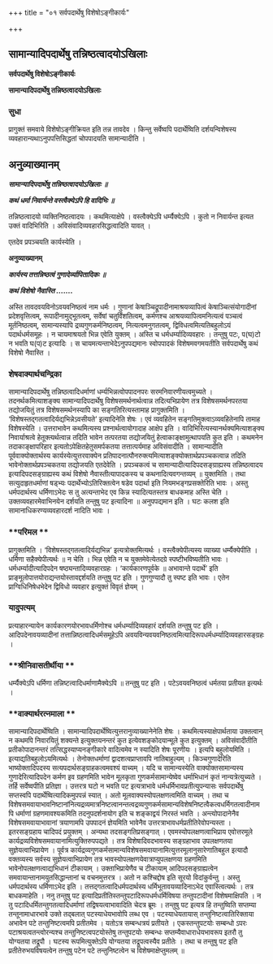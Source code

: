 +++
title = "०१ सर्वपदार्थेषु विशेषोऽङ्गीकार्यः"

+++


## सामान्यादिपदार्थेषु तन्निष्ठत्वादयोऽखिलाः

**सर्वपदार्थेषु विशेषोऽङ्गीकार्यः**

**सामान्यादिपदार्थेषु तन्निष्ठत्वादयोऽखिलाः**

### **सुधा**

प्रागुक्तं समवाये विशेषोऽङ्गीक्रियत इति तन्न तावदेव । किन्तु सर्वेष्वपि पदार्थेष्विति दर्शयन्विशेषस्य व्यवहारान्यथाऽनुपपत्तिसिद्धतां चोपपादयति सामान्यादीति ।

## **अनुव्याख्यानम्**

***सामान्यादिपदार्थेषु तन्निष्ठत्वादयोऽखिलाः ॥***

***कथं धर्मा निवार्यन्ते वस्त्वैक्येऽपि हि वादिभिः ॥***

तन्निष्ठत्वादयो व्यक्तिनिष्ठत्वादयः । कथमित्याक्षेपे । वस्त्वैक्येऽपि धर्म्यैक्येऽपि । कुतो न निवार्यन्त इत्यत उक्तं वादिभिरिति । अविसंवादिव्यवहारसिद्धत्वादिति यावत् ।

एतदेव प्रपञ्चयति कार्यस्येति ।

**अनुव्याख्यानम्**

***कार्यस्य तत्तन्निष्ठत्वं गुणादेर्व्यापितादिकः ॥***

***कथं विशेषो नैवास्ति .......***

अस्ति तावदवयविनोऽवयवनिष्ठत्वं नाम धर्मः । गुणानां केषाञ्चिद्रूपादीनामाश्रयव्यापित्वं केषाञ्चित्संयोगादीनां प्रदेशवृत्तित्वम्, रूपादीनामुद्भूतत्वम्, सर्वेषां चतुर्विंशतित्वम्, कर्मणश्च आश्रयव्यापित्वमनित्यत्वं पञ्चत्वं मूर्तनिष्ठत्वम्, सामान्यस्यापि द्रव्यगुणकर्मनिष्ठत्वम्, नित्यत्वमनुगतत्वम्, द्विविधत्वमित्यतिबहुलोऽयं पदार्थधर्मसमूहः । न चायमाश्रयतो भिन्न एवेति युक्तम् । अस्ति च धर्मधर्म्यादिव्यवहारः । तन्तुषु पटः, प(घ)टो न भवति घ(प)ट इत्यादिः । स चायमत्यन्ताभेदेऽनुपपद्यमानः स्वोपपादकं विशेषमवगमयतीति सर्वपदार्थेषु कथं विशेषो नैवास्ति ।

### **शेषवाक्यार्थचन्द्रिका**

सामान्यादिपदार्थेषु तन्निष्ठत्वादिधर्माणां धर्म्यभिन्नत्वोपपादनपरः सरमनिवारणीयत्वमुच्यते । तदनर्थकमित्याशङ्क्य सामान्यादिपदार्थेषु विशेषसमर्थनार्थत्वान्न तदित्यभिप्रायेण तत्र विशेषसमर्थनपरतया तद्योजयितुं तत्र विशेषसमर्थनस्यापि का सङ्गतिरित्यस्तामाह प्रागुक्तमिति । ‘विशेषस्तद्गतत्वादिर्यद्यभिन्नेऽवसीयते’ इत्यादिनेति शेषः । एवं व्यवहितेन सङ्गतिमुक्त्वाऽव्यवहितेनापि तामाह विशेषस्येति । उत्तराभावेन कथमित्यस्य प्रश्नार्थत्वायोगादाह आक्षेप इति । वादिभिरित्यस्यानर्थक्यमित्याशङ्क्य निवार्याश्रत्वे हेतूक्त्यर्थत्वान्न तदिति भावेन तत्परतया तद्योजयितुं हेत्वाकाङ्क्षामुत्थापयति कुत इति । कथमनेन तदाकाङ्क्षापरिहार इत्यतोऽपेक्षितहेतुसमर्पकतया तत्तात्पर्यमाह अविसंवादीति । सामान्यादीति पूर्ववाक्योक्तार्थस्य कार्यस्येत्युत्तरवाक्येन प्रतिपादनात्पौनरुक्त्यमित्याशङ्क्योक्तार्थप्रपञ्चकत्वान्न तदिति भावेनोक्तार्थप्रपञ्चकतया तद्योजयति एतदेवेति । प्रपञ्चकत्वं च सामान्यादीत्यादिपदसङ्ग्राह्यस्य तन्निष्ठत्वादय इत्यादिपदसङ्ग्राह्यस्य कथं विशेषो नैवास्तीत्यापादकस्य च कथनादित्यवगन्तव्यम् ॥ युक्तमिति । तथा सत्युदाहृतधर्माणां षड्भ्यः पदार्थेभ्योऽतिरिक्तत्वेन षडेव पदार्था इति नियमभङ्गप्रसक्तेरिति भावः । अस्तु धर्मपदार्थस्य धर्मिणाऽभेदः स तु अत्यन्ताभेद एव किन्न स्यादित्यतस्तत्र बाधकमाह अस्ति चेति । उक्तव्यवहारमेवाभिनयेन दर्शयति तन्तुषु पट इत्यादिना ॥ अनुपपद्यमान इति । घटः कलश इति सामानाधिकरण्यव्यवहारदर्श नादिति भावः ।

### **परिमल **

प्रागुक्तमिति । ‘विशेषस्तद्गतत्वादिर्यद्यभिन्न’ इत्यत्रोक्तमित्यर्थः । वस्त्वैक्येपीत्यस्य व्याख्या धर्म्यैक्येपीति । धर्मिणा सहैक्येपीत्यर्थः ॥ न चेति । भिन्न एवेति न च युक्तमेवेत्येतदग्रे स्पष्टीभविष्यतीति भावः । धर्मधर्म्यादीत्यादिपदेन षष्ठ्यन्तादिव्यवहारग्रहः । ‘कार्यकारणपूर्वके ॥ अभावान्ते पदार्थे’ इति प्राङ्मूलोपात्तयोराद्यन्तयोस्तावद्दर्शयति तन्तुषु पट इति । गुणगुण्यादौ तु स्पष्ट इति भावः । एतेन प्राग्विधिनिषेधभेदेन द्विविधो व्यवहार इत्युक्तं विवृतं ज्ञेयम् ।

### **यादुपत्यम्**

प्रत्याहारन्यायेन कार्यकारणयोरभावधर्मिणोश्च धर्मधर्म्यादिव्यवहारं दर्शयति तन्तुषु पट इति । आदिपदेनावयव्यादीनां तत्तान्निष्ठत्वादिधर्मसमूहेऽपि अवयविन्यवयवनिष्ठत्वमित्यादिरूपधर्मधर्म्यादिव्यवहारसङ्ग्रहः ।

### **श्रीनिवासतीर्थीया **

धर्म्यैक्येऽपि धर्मिणा तन्निष्टत्वादिधर्माणामैक्येऽपि ॥ तन्तुषु पट इति । पटेऽवयवनिष्ठत्वं धर्मतया प्रतीयत इत्यर्थः ।

### **वाक्यार्थरत्नमाला **

सामान्यादिपदार्थेष्विति । सामान्यादिपदार्थेष्वित्युत्तरानुव्याख्यानेनेति शेषः । कथमित्यस्याक्षेपार्थताया उक्तत्वान् न कथमपि निवारयितुं शक्यन्ते इत्युक्तयनन्तरं कुत इत्येवशङ्कोदयान्मूले कुत इत्युक्तम् । अविसंवादीतीति प्रतीकोपादानन्तरं तत्सिद्धस्याप्यनङ्गीकारे वादित्वमेव न स्यादिति शेषः पूरणीयः । इत्यपि बहुलोयमिति । इत्याद्यतिबहुलोऽयमित्यर्थः । तेनोक्तधर्माणां द्वादशत्वप्राप्तावपि नातिबाहुल्यम् । किञ्चगुणादेरिति भाष्योक्तादिपदस्य सत्यपदार्थसङ्ग्राहकत्वमवश्यं वाच्यम् । यदि च सामान्यस्येति वाक्योक्तसामान्यस्य गुणादेरित्यादिपदेन कर्मण इव ग्रहणमिति भावेन मूलकृता गुणकर्मसामान्येष्वेव धर्माभिधानं कृतं नान्यत्रेत्युच्यते । तर्हि सर्वेष्वपीति प्रतिज्ञा । उत्तरत्र घटो न भवति पट इत्यत्राभावे धर्मधर्मिभावप्रतीत्युपन्यासः सर्वपदार्थेषु सप्तस्वपि पदार्थेष्वित्यादिकमुपपन्नं स्यात् । अतो मूलवाक्यस्योपलक्षणत्वमिति वाच्यम् । तथा च विशेषसमवायाभावनिष्टानांनित्यद्रव्यमात्रनिष्टत्वानन्तत्वद्रव्यगुणकर्मसामान्यविशेषनिष्टत्वैकत्वधर्मिगतत्वादीनामपि धर्माणां ग्रहणमावश्यकमिति तदनुपदर्शनायोग इति च शङ्काद्वयं निरस्तं भवति । अन्त्योपादानेनैव विशेषसमवायाभावानां त्रयाणामपि उपपादनं ज्ञेयमिति भावेनैव उत्तरत्राभावधर्मप्रतीतिरेवोपन्यस्ता । इतरसङ्ग्रहाय चादिपदं प्रयुक्तम् । अन्यथा तदसङ्गतिप्रसङ्गात् । एवमस्योपलक्षणत्वाभिप्राय एवोत्तरमूले कार्यद्रव्यविशेषसमवायानामित्युक्तिरुपपद्यते । तत्र विशेषादिवदभावस्य सङ्ग्रहाभाव उपलक्षणतया सुज्ञेयत्वाभिप्रायेण । पूर्वत्र कार्यद्रव्यगुणकर्मसामान्यविशेषसमवायानामित्युत्तरमूलानुसारेणातिबहुल इत्यादौ वक्तव्यस्य सर्वस्य सुज्ञेयत्वाभिप्रायेण तत्र भावस्योपलक्षणयेवात्राप्युपलक्षणया ग्रहणमिति भावेनोपलक्षणत्वाद्यभिधानं टीकायाम् । उक्ताभिप्रायेणैव च टीकायाम् आदिपदसङ्ग्राह्यत्वेन समवायान्तानामयुतसिद्धान्तानां च वचनमुत्तरत्र । अतो न कश्चिद्दोष इति सूरयो विदांकुर्वन्तु । अस्तु धर्मपदार्थस्य धर्मिणाऽभेद इति । तत्तद्गतत्वादिधर्मपदार्थस्य धर्मिभूतावयव्यादिनाऽभेद एवास्त्वित्यर्थः । तत्र बाधकमाहेति । ननु तन्तुषु पट इत्यादिप्रतीतिस्तन्तुपटादिरूपधर्मधर्मिविषया तन्तुपटादीनां विशेषमाक्षिपति । न तु पटादिधर्मितन्तुगतत्वादिधर्माणां तद्विषयत्वाभावादिति चेदत्र ब्रूमः । तन्तुषु पट इत्यत्र हि तन्तुष्विति सप्तम्या तन्तूनामाधारभावे उक्ते तद्बलात् पटस्याधेयभावोपि लब्ध एव । पटस्याधेयतायास् तन्तुनिष्टत्वातिरिक्ताया अभावेन पटे तन्तुनिष्टत्वमपि प्रतीतमेव । यतोऽत्र सम्बन्धत्रयं प्रतीयते । एकस्तन्तुपटयोः सम्बन्धो ऽपरः पटाश्रयत्वतन्त्वोरन्यश्च तन्तुनिष्टत्वपटयोस्तेषु तन्तुपटयोः सम्बन्धः सप्तम्यैवाधाराधेयभावरूप इतरौ तु योग्यतया तद्रूपौ । घटस्य रूपमित्युक्तेऽपि योग्यतया तद्रूपत्वस्यैव प्रतीतेः । तथा च तन्तुषु पट इति प्रतीतेरुभयविषयत्वेन तन्तुषु पटेन पटे तन्तुनिष्टत्वेन च विशेषमाक्षेप्तुमलम् ॥





